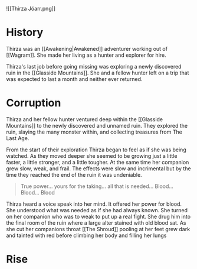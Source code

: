 ![[Thirza Jóarr.png]]
# History
Thirza was an [[Awakening|Awakened]] adventurer working out of [[Wagram]]. She made her living as a hunter and explorer for hire.

Thirza's last job before going missing was exploring a newly discovered ruin in the [[Glasside Mountains]]. She and a fellow hunter left on a trip that was expected to last a month and neither ever returned.
# Corruption

Thirza and her fellow hunter ventured deep within the [[Glasside Mountains]] to the newly discovered and unnamed ruin. They explored the ruin, slaying the many monster within, and collecting treasures from The Last Age.

From the start of their exploration Thirza began to feel as if she was being watched. As they moved deeper she seemed to be growing just a little faster, a little stronger, and a little tougher. At the same time her companion grew slow, weak, and frail. The effects were slow and incrimental but by the time they reached the end of the ruin it was undeniable.

> True power... yours for the taking... all that is needed... Blood... Blood... Blood

Thirza heard a voice speak into her mind. It offered her power for blood. She understood what was needed as if she had always known. She turned on her companion who was to weak to put up a real fight. She drug him into the final room of the ruin where a large alter stained with old blood sat. As she cut her companions throat [[The Shroud]] pooling at her feet grew dark and tainted with red before climbing her body and filling her lungs

# Rise